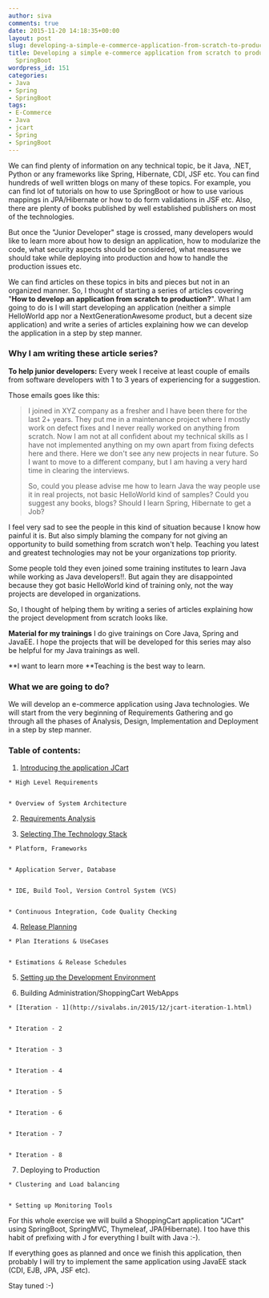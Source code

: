 ```yaml
---
author: siva
comments: true
date: 2015-11-20 14:18:35+00:00
layout: post
slug: developing-a-simple-e-commerce-application-from-scratch-to-production-using-springboot
title: Developing a simple e-commerce application from scratch to production using
  SpringBoot
wordpress_id: 151
categories:
- Java
- Spring
- SpringBoot
tags:
- E-Commerce
- Java
- jcart
- Spring
- SpringBoot
---
```


We can find plenty of information on any technical topic, be it Java, .NET, Python or any frameworks like Spring, Hibernate, CDI, JSF etc. You can find hundreds of well written blogs on many of these topics. For example, you can find lot of tutorials on how to use SpringBoot or how to use various mappings in JPA/Hibernate or how to do form validations in JSF etc. Also, there are plenty of books published by well established publishers on most of the technologies.

But once the "Junior Developer" stage is crossed, many developers would like to learn more about how to design an application, how to modularize the code, what security aspects should be considered, what measures we should take while deploying into production and how to handle the production issues etc.

We can find articles on these topics in bits and pieces but not in an organized manner. So, I thought of starting a series of articles covering "**How to develop an application from scratch to production?**". What I am going to do is I will start developing an application (neither a simple HelloWorld app nor a NextGenerationAwesome product, but a decent size application) and write a series of articles explaining how we can develop the application in a step by step manner.


### Why I am writing these article series?


**To help junior developers:**
Every week I receive at least couple of emails from software developers with 1 to 3 years of experiencing for a suggestion.

Those emails goes like this:


<blockquote>I joined in XYZ company as a fresher and I have been there for the last 2+ years. They put me in a maintenance project where I mostly work on defect fixes and I never really worked on anything from scratch. Now I am not at all confident about my technical skills as I have not implemented anything on my own apart from fixing defects here and there. Here we don't see any new projects in near future. So I want to move to a different company, but I am having a very hard time in clearing the interviews.

So, could you please advise me how to learn Java the way people use it in real projects, not basic HelloWorld kind of samples? Could you suggest any books, blogs? Should I learn Spring, Hibernate to get a Job?</blockquote>


I feel very sad to see the people in this kind of situation because I know how painful it is. But also simply blaming the company for not giving an opportunity to build something from scratch won't help. Teaching you latest and greatest technologies may not be your organizations top priority.

Some people told they even joined some training institutes to learn Java while working as Java developers!!. But again they are disappointed because they got basic HelloWorld kind of training only, not the way projects are developed in organizations.

So, I thought of helping them by writing a series of articles explaining how the project development from scratch looks like.

**Material for my trainings**
I do give trainings on Core Java, Spring and JavaEE. I hope the projects that will be developed for this series may also be helpful for my Java trainings as well.

**I want to learn more
**Teaching is the best way to learn.


### What we are going to do?


We will develop an e-commerce application using Java technologies. We will start from the very beginning of Requirements Gathering and go through all the phases of Analysis, Design, Implementation and Deployment in a step by step manner.




### Table of contents:





	
  1. [Introducing the application JCart](http://sivalabs.in/introducing-the-application-jcart/)

	
    * High Level Requirements

	
    * Overview of System Architecture




	
  2. [Requirements Analysis](http://sivalabs.in/jcart-requirements-analysis/)

	
  3. [Selecting The Technology Stack](http://sivalabs.in/selecting-the-technology-stack-for-jcart/)

	
    * Platform, Frameworks

	
    * Application Server, Database

	
    * IDE, Build Tool, Version Control System (VCS)

	
    * Continuous Integration, Code Quality Checking




	
  4. [Release Planning](http://sivalabs.in/jcart-release-planning/)

	
    * Plan Iterations & UseCases

	
    * Estimations & Release Schedules




	
  5. [Setting up the Development Environment](http://sivalabs.in/setting-up-the-development-environment-for-jcart/)

	
  6. Building Administration/ShoppingCart WebApps

	
    * [Iteration - 1](http://sivalabs.in/2015/12/jcart-iteration-1.html)

	
    * Iteration - 2

	
    * Iteration - 3

	
    * Iteration - 4

	
    * Iteration - 5

	
    * Iteration - 6

	
    * Iteration - 7

	
    * Iteration - 8




	
  7. Deploying to Production

	
    * Clustering and Load balancing

	
    * Setting up Monitoring Tools







For this whole exercise we will build a ShoppingCart application "JCart" using SpringBoot, SpringMVC, Thymeleaf, JPA(Hibernate). I too have this habit of prefixing with J for everything I built with Java :-).

If everything goes as planned and once we finish this application, then probably I will try to implement the same application using JavaEE stack (CDI, EJB, JPA, JSF etc).

Stay tuned :-)
